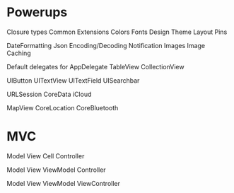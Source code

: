 #  Powerups

Closure types
Common Extensions
Colors
Fonts
Design Theme
Layout Pins

DateFormatting
Json Encoding/Decoding
Notification
Images 
Image Caching

Default delegates for
AppDelegate
TableView
CollectionView

UIButton
UITextView
UITextField
UISearchbar

URLSession
CoreData
iCloud

MapView
CoreLocation
CoreBluetooth 


# MVC


Model View Cell Controller

Model View ViewModel Controller

Model View ViewModel ViewController

